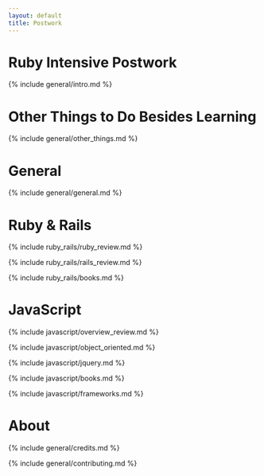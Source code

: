 ```yaml
---
layout: default
title: Postwork
---
```


# Ruby Intensive Postwork

{% include general/intro.md %}

# Other Things to Do Besides Learning

{% include general/other_things.md %}

# General

{% include general/general.md %}

# Ruby & Rails

{% include ruby_rails/ruby_review.md %}

{% include ruby_rails/rails_review.md %}

{% include ruby_rails/books.md %}

# JavaScript

{% include javascript/overview_review.md %}

{% include javascript/object_oriented.md %}

{% include javascript/jquery.md %}

{% include javascript/books.md %}

{% include javascript/frameworks.md %}

<!---
# iOS & RubyMotion

{% include ios/objective_c.md %}

{% include ios/ios.md %}

{% include ios/rubymotion.md %}
-->
# About

{% include general/credits.md %}

{% include general/contributing.md %}
